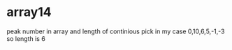 # array14
peak number in array and length of continious pick in my case 0,10,6,5,-1,-3 so length is 6
